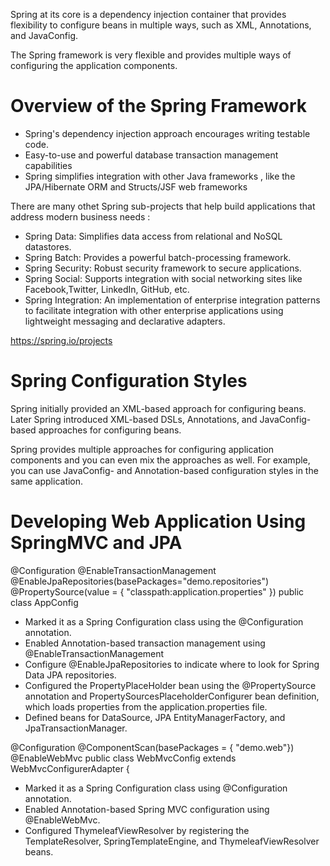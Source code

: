 Spring at its core is a dependency injection container that provides flexibility to configure beans in multiple ways, such as XML, Annotations, and JavaConfig.

The Spring framework is very flexible and provides multiple ways of configuring the application components.


# Overview of the Spring Framework

- Spring's dependency injection approach encourages writing testable code.
- Easy-to-use and powerful database transaction management capabilities
- Spring simplifies integration with other Java frameworks , like the JPA/Hibernate ORM and Structs/JSF web frameworks

There are many othet Spring sub-projects that help build applications that address modern business needs :

- Spring Data: Simplifies data access from relational and NoSQL datastores.
- Spring Batch: Provides a powerful batch-processing framework.
- Spring Security: Robust security framework to secure applications.
- Spring Social: Supports integration with social networking sites like Facebook,Twitter, LinkedIn, GitHub, etc.
- Spring Integration: An implementation of enterprise integration patterns to facilitate integration with other enterprise applications using lightweight messaging and declarative adapters.

https://spring.io/projects

# Spring Configuration Styles

Spring initially provided an XML-based approach for configuring beans. Later Spring introduced XML-based DSLs, Annotations, and JavaConfig-based approaches for configuring beans.

Spring provides multiple approaches for configuring application components and
you can even mix the approaches as well. For example, you can use JavaConfig- and Annotation-based configuration styles in the same application.

# Developing Web Application Using SpringMVC and JPA

@Configuration
@EnableTransactionManagement
@EnableJpaRepositories(basePackages="demo.repositories")
@PropertySource(value = { "classpath:application.properties" })
public class AppConfig


- Marked it as a Spring Configuration class using the @Configuration annotation.
- Enabled Annotation-based transaction management using @EnableTransactionManagement
- Configure @EnableJpaRepositories to indicate where to look for Spring Data JPA repositories.
- Configured the PropertyPlaceHolder bean using the @PropertySource annotation and PropertySourcesPlaceholderConfigurer bean definition, which loads properties from the application.properties file.
- Defined beans for DataSource, JPA EntityManagerFactory, and JpaTransactionManager.


@Configuration
@ComponentScan(basePackages = { "demo.web"})
@EnableWebMvc
public class WebMvcConfig extends WebMvcConfigurerAdapter
{

- Marked it as a Spring Configuration class using @Configuration annotation.
- Enabled Annotation-based Spring MVC configuration using @EnableWebMvc.
- Configured ThymeleafViewResolver by registering the TemplateResolver, SpringTemplateEngine, and ThymeleafViewResolver beans.
